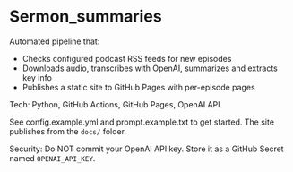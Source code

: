 # Sermon_summaries

Automated pipeline that:
- Checks configured podcast RSS feeds for new episodes
- Downloads audio, transcribes with OpenAI, summarizes and extracts key info
- Publishes a static site to GitHub Pages with per-episode pages

Tech: Python, GitHub Actions, GitHub Pages, OpenAI API.

See config.example.yml and prompt.example.txt to get started. The site publishes from the `docs/` folder.

Security: Do NOT commit your OpenAI API key. Store it as a GitHub Secret named `OPENAI_API_KEY`.